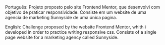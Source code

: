 Português:
Projeto proposto pelo site Frontend Mentor, que desenvolvi com objetivo de praticar responsividade. Consiste em um website de uma agencia de marketing Sunnyside de uma única pagina.

English:
Challenge proposed by the website Frontend Mentor, whith i developed in order to practice writing responsive css. Consists of a single page website for a marketing agency called Sunnyside.
